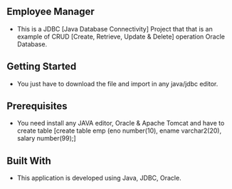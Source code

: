 ## Employee Manager
* This is a JDBC [Java Database Connectivity] Project that that is an example of CRUD [Create, Retrieve, Update & Delete] operation Oracle Database.

## Getting Started
* You just have to download the file and import in any java/jdbc editor.

## Prerequisites
* You need install any JAVA editor, Oracle & Apache Tomcat and have to create table [create table emp (eno number(10), ename varchar2(20), salary number(99);]

## Built With
* This application is developed using Java, JDBC, Oracle.
